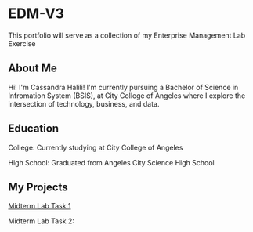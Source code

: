 # EDM-V3
This portfolio will serve as a collection of my Enterprise Management Lab Exercise
## About Me
Hi! I'm Cassandra Halili! I'm currently pursuing a Bachelor of Science in Infromation System (BSIS), at City College of Angeles where I explore the intersection of technology, business, and data.
## Education
College: Currently studying at City College of Angeles 

High School: Graduated from Angeles City Science High School

## My Projects
[Midterm Lab Task 1](Midterm%20Lab%20Task%201/README.md)

Midterm Lab Task 2: 
